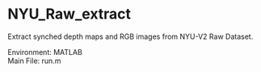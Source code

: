 # NYU_Raw_extract
Extract synched depth maps and RGB images from NYU-V2 Raw Dataset.  


Environment: MATLAB   
Main File: run.m
